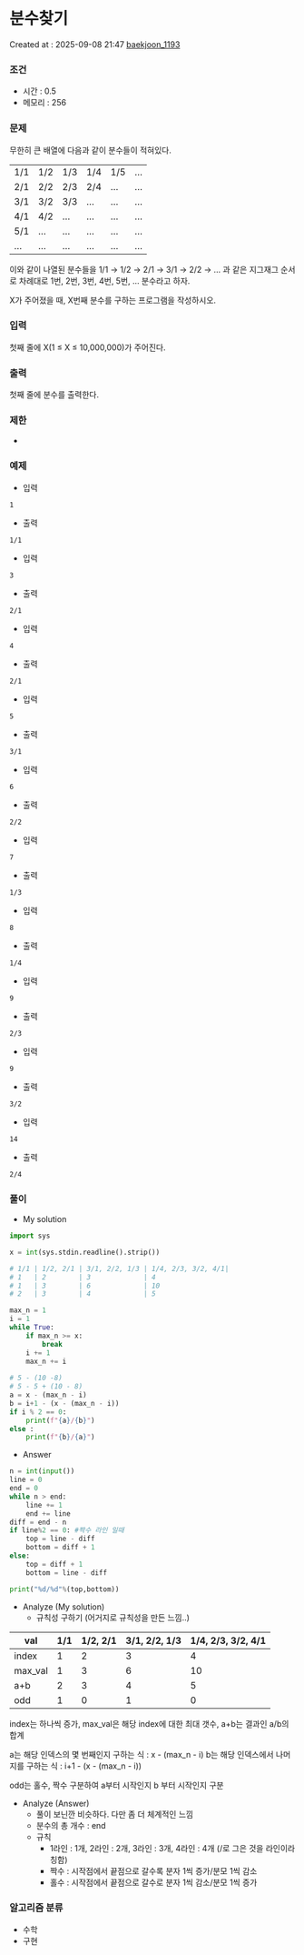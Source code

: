 # 분수찾기
Created at : 2025-09-08 21:47
[baekjoon_1193](https://www.acmicpc.net/problem/1193)
### 조건
- 시간 : 0.5
- 메모리 : 256
### 문제
무한히 큰 배열에 다음과 같이 분수들이 적혀있다.

|     |     |     |     |     |     |
| --- | --- | --- | --- | --- | --- |
| 1/1 | 1/2 | 1/3 | 1/4 | 1/5 | …   |
| 2/1 | 2/2 | 2/3 | 2/4 | …   | …   |
| 3/1 | 3/2 | 3/3 | …   | …   | …   |
| 4/1 | 4/2 | …   | …   | …   | …   |
| 5/1 | …   | …   | …   | …   | …   |
| …   | …   | …   | …   | …   | …   |

이와 같이 나열된 분수들을 1/1 → 1/2 → 2/1 → 3/1 → 2/2 → … 과 같은 지그재그 순서로 차례대로 1번, 2번, 3번, 4번, 5번, … 분수라고 하자.

X가 주어졌을 때, X번째 분수를 구하는 프로그램을 작성하시오.
### 입력
첫째 줄에 X(1 ≤ X ≤ 10,000,000)가 주어진다.
### 출력
첫째 줄에 분수를 출력한다.
### 제한
- 
### 예제
- 입력
```
1
```
- 출력
```
1/1
``` 
- 입력
```
3
```
- 출력
```
2/1
``` 
- 입력
```
4
```
- 출력
```
2/1
``` 
- 입력
```
5
```
- 출력
```
3/1
``` 
- 입력
```
6
```
- 출력
```
2/2
``` 
- 입력
```
7
```
- 출력
```
1/3
``` 
- 입력
```
8
```
- 출력
```
1/4
``` 
- 입력
```
9
```
- 출력
```
2/3
``` 
- 입력
```
9
```
- 출력
```
3/2
``` 
- 입력
```
14
```
- 출력
```
2/4
``` 

### 풀이
- My solution
```python
import sys

x = int(sys.stdin.readline().strip())

# 1/1 | 1/2, 2/1 | 3/1, 2/2, 1/3 | 1/4, 2/3, 3/2, 4/1|
# 1   | 2        | 3             | 4
# 1   | 3        | 6             | 10
# 2   | 3        | 4             | 5

max_n = 1
i = 1
while True:
    if max_n >= x:
        break
    i += 1
    max_n += i
    
# 5 - (10 -8)
# 5 - 5 + (10 - 8)
a = x - (max_n - i)
b = i+1 - (x - (max_n - i))
if i % 2 == 0:
    print(f"{a}/{b}")
else :
    print(f"{b}/{a}")
```

- Answer
```python
n = int(input())  
line = 0
end = 0
while n > end:
    line += 1
    end += line
diff = end - n
if line%2 == 0: #짝수 라인 일때
    top = line - diff
    bottom = diff + 1
else:
    top = diff + 1
    bottom = line - diff  

print("%d/%d"%(top,bottom))
```

- Analyze (My solution)
	- 규칙성 구하기 (어거지로 규칙성을 만든 느낌..)

| val     | 1/1 | 1/2, 2/1 | 3/1, 2/2, 1/3 | 1/4, 2/3, 3/2, 4/1 |
| ------- | --- | -------- | ------------- | ------------------ |
| index   | 1   | 2        | 3             | 4                  |
| max_val | 1   | 3        | 6             | 10                 |
| a+b     | 2   | 3        | 4             | 5                  |
| odd     | 1   | 0        | 1             | 0                  |
index는 하나씩 증가, max_val은 해당 index에 대한 최대 갯수, a+b는 결과인 a/b의 합계

a는 해당 인덱스의 몇 번째인지 구하는 식  : x - (max_n - i)
b는 해당 인덱스에서 나머지를 구하는 식 : i+1 - (x - (max_n - i))

odd는 홀수, 짝수 구분하여 a부터 시작인지 b 부터 시작인지 구분

- Analyze (Answer)
	- 풀이 보닌깐 비슷하다. 다만 좀 더 체계적인 느낌
	- 분수의 총 개수  : end
	- 규칙 
		- 1라인 : 1개, 2라인 : 2개, 3라인 : 3개, 4라인 : 4개 (/로 그은 것을 라인이라 칭함)
		- 짝수 : 시작점에서 끝점으로 갈수록 분자 1씩 증가/분모 1씩 감소
		- 홀수 : 시작점에서 끝점으로 갈수로 분자 1씩 감소/분모 1씩 증가
### 알고리즘 분류
- 수학
- 구현